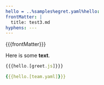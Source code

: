 ```yaml
---
hello = ..%samples%egret.yaml%hello:
frontMatter: |
  title: test3.md
hyphens: ---
---
```


{{{frontMatter}}}

Here is some **text**.

```js
{{{hello.[greet.js]}}}
```

```yaml
{{{hello.[team.yaml]}}}
```
